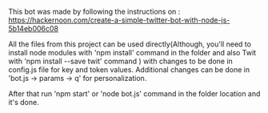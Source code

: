 This bot was made by following the instructions on :
https://hackernoon.com/create-a-simple-twitter-bot-with-node-js-5b14eb006c08

All the files from this project can be used directly(Although, you'll need to install node modules with 'npm install' command in the folder and also Twit with 'npm install --save twit' command ) with changes to be done in config.js file for key and token values.
Additional changes can be done in 'bot.js -> params -> q' for personalization.  

After that run 'npm start' or 'node bot.js' command in the folder location and it's done.
